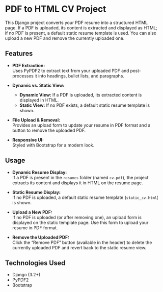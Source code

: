 # PDF to HTML CV Project

This Django project converts your PDF resume into a structured HTML page. If a PDF is uploaded, its content is extracted and displayed as HTML; if no PDF is present, a default static resume template is used. You can also upload a new PDF and remove the currently uploaded one.

## Features

- **PDF Extraction:**  
  Uses PyPDF2 to extract text from your uploaded PDF and post-processes it into headings, bullet lists, and paragraphs.

- **Dynamic vs. Static View:**  
  - **Dynamic View:** If a PDF is uploaded, its extracted content is displayed in HTML.
  - **Static View:** If no PDF exists, a default static resume template is shown.

- **File Upload & Removal:**  
  Provides an upload form to update your resume in PDF format and a button to remove the uploaded PDF.

- **Responsive UI:**  
  Styled with Bootstrap for a modern look.


## Usage

- **Dynamic Resume Display:**  
  If a PDF is present in the `resumes` folder (named `cv.pdf`), the project extracts its content and displays it in HTML on the resume page.

- **Static Resume Display:**  
  If no PDF is uploaded, a default static resume template (`static_cv.html`) is shown.

- **Upload a New PDF:**  
  If no PDF is uploaded (or after removing one), an upload form is displayed on the static template page. Use this form to upload your resume in PDF format.

- **Remove the Uploaded PDF:**  
  Click the “Remove PDF” button (available in the header) to delete the currently uploaded PDF and revert back to the static resume view.

## Technologies Used

- Django (3.2+)
- PyPDF2
- Bootstrap

